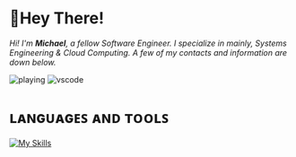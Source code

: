 # 👋Hey There!
*Hi! I'm **Michael**, a fellow Software Engineer. I specialize in mainly, Systems Engineering & Cloud Computing. A few of my contacts and information are down below.*

![playing](https://nocache.advaith.workers.dev?url=https://img.shields.io/endpoint?url=https://dev.discordprofiles.me/api/badge/playing/862508631994793986)
![vscode](https://nocache.advaith.workers.dev?url=https://img.shields.io/endpoint?url=https://dev.discordprofiles.me/api/badge/vscode/862508631994793986)


# ʟᴀɴɢᴜᴀɢᴇꜱ ᴀɴᴅ ᴛᴏᴏʟꜱ
[![My Skills](https://skillicons.dev/icons?i=java,python,js,mysql,idea,vscode,visualstudio,aws,gcp)](https://skillicons.dev)
